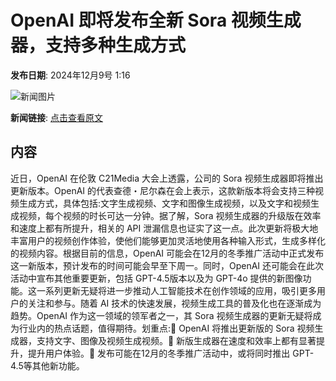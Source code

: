 # ​OpenAI 即将发布全新 Sora 视频生成器，支持多种生成方式

**发布日期**: 2024年12月9号 1:16

![新闻图片](https://pic.chinaz.com/thumb/2024/1209/24120909162335909335.jpg)

**新闻链接**: [点击查看原文](https://www.aibase.com/zh/news/13763)

## 内容

近日，OpenAI 在伦敦 C21Media 大会上透露，公司的 Sora 视频生成器即将推出更新版本。OpenAI 的代表查德・尼尔森在会上表示，这款新版本将会支持三种视频生成方式，具体包括:文字生成视频、文字和图像生成视频，以及文字和视频生成视频，每个视频的时长可达一分钟。据了解，Sora 视频生成器的升级版在效率和速度上都有所提升，相关的 API 泄漏信息也证实了这一点。此次更新将极大地丰富用户的视频创作体验，使他们能够更加灵活地使用各种输入形式，生成多样化的视频内容。根据目前的信息，OpenAI 可能会在12月的冬季推广活动中正式发布这一新版本，预计发布的时间可能会早至下周一。同时，OpenAI 还可能会在此次活动中宣布其他重要更新，包括 GPT-4.5版本以及为 GPT-4o 提供的新图像功能。这一系列更新无疑将进一步推动人工智能技术在创作领域的应用，吸引更多用户的关注和参与。随着 AI 技术的快速发展，视频生成工具的普及化也在逐渐成为趋势。OpenAI 作为这一领域的领军者之一，其 Sora 视频生成器的更新无疑将成为行业内的热点话题，值得期待。划重点:🌟 OpenAI 将推出更新版的 Sora 视频生成器，支持文字、图像及视频生成视频。🚀 新版生成器在速度和效率上都有显著提升，提升用户体验。📅 发布可能在12月的冬季推广活动中，或将同时推出 GPT-4.5等其他新功能。
